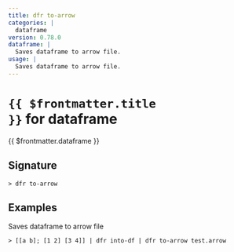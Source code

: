 ```yaml
---
title: dfr to-arrow
categories: |
  dataframe
version: 0.78.0
dataframe: |
  Saves dataframe to arrow file.
usage: |
  Saves dataframe to arrow file.
---
```


# <code>{{ $frontmatter.title }}</code> for dataframe

<div class='command-title'>{{ $frontmatter.dataframe }}</div>

## Signature

```> dfr to-arrow ```

## Examples

Saves dataframe to arrow file
```shell
> [[a b]; [1 2] [3 4]] | dfr into-df | dfr to-arrow test.arrow

```
